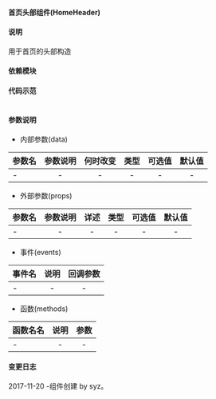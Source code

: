 #### 首页头部组件(HomeHeader)
#### 说明
用于首页的头部构造

#### 依赖模块

#### 代码示范
```vue

```

#### 参数说明
+ 内部参数(data)

| 参数名| 参数说明| 何时改变|类型|可选值|默认值|
| - |:-:|:-:|:-:|:-:|:-:|
| -| - | - |-|-|-|

+ 外部参数(props)

| 参数名| 参数说明| 详述|类型|可选值|默认值|
| - |:-:|:-:|:-:|:-:|:-:|
|-|-|-|-|-|-|

+ 事件(events)

| 事件名| 说明| 回调参数 |
| - |:-:|:-:|
|- |- |- |

+ 函数(methods)

| 函数名名| 说明| 参数 |
| - |:-:|:-:|
|- |- |- |

#### 变更日志

2017-11-20 -组件创建 by syz。